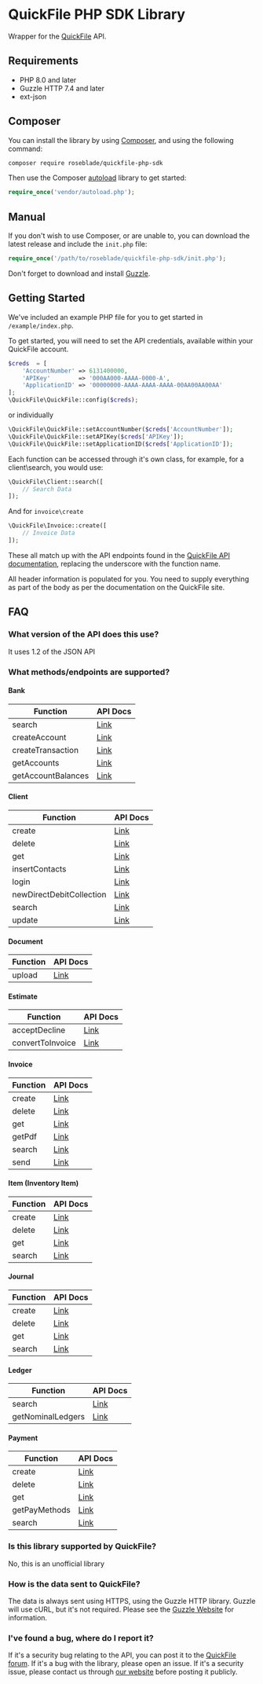 # QuickFile PHP SDK Library

Wrapper for the [QuickFile](https://www.quickfile.co.uk) API.

## Requirements

* PHP 8.0 and later
* Guzzle HTTP 7.4 and later
* ext-json

## Composer

You can install the library by using [Composer](http://getcomposer.org), and using the following command:

```bash
composer require roseblade/quickfile-php-sdk
```

Then use the Composer [autoload](https://getcomposer.org/doc/01-basic-usage.md#autoloading) library to get started:

```php
require_once('vendor/autoload.php');
```

## Manual

If you don't wish to use Composer, or are unable to, you can download the latest release and include the ``init.php`` file:

```php
require_once('/path/to/roseblade/quickfile-php-sdk/init.php');
```

Don't forget to download and install [Guzzle](https://github.com/guzzle/guzzle).

## Getting Started

We've included an example PHP file for you to get started in ``/example/index.php``.

To get started, you will need to set the API credentials, available within your QuickFile account.

```php
$creds  = [
    'AccountNumber' => 6131400000,
    'APIKey'        => '000AA000-AAAA-0000-A',
    'ApplicationID' => '00000000-AAAA-AAAA-AAAA-00AA00AA00AA'
];
\QuickFile\QuickFile::config($creds);
```

or individually

```php
\QuickFile\QuickFile::setAccountNumber($creds['AccountNumber']);
\QuickFile\QuickFile::setAPIKey($creds['APIKey']);
\QuickFile\QuickFile::setApplicationID($creds['ApplicationID']);
```

Each function can be accessed through it's own class, for example, for a client\search, you would use:

```php
\QuickFile\Client::search([
    // Search Data
]);
```

And for ``invoice\create``

```php
\QuickFile\Invoice::create([
    // Invoice Data
]);
```

These all match up with the API endpoints found in the [QuickFile API documentation](https://api.quickfile.co.uk), replacing the underscore with the function name.

All header information is populated for you. You need to supply everything as part of the body as per the documentation on the QuickFile site.

## FAQ

### What version of the API does this use?

It uses 1.2 of the JSON API

### What methods/endpoints are supported?

#### Bank

Function | API Docs
--|--
search | [Link](https://api.quickfile.co.uk/d/v1_2/Bank_Search)
createAccount | [Link](https://api.quickfile.co.uk/d/v1_2/Bank_CreateAccount)
createTransaction | [Link](https://api.quickfile.co.uk/d/v1_2/Bank_CreateTransaction)
getAccounts | [Link](https://api.quickfile.co.uk/d/v1_2/Bank_GetAccounts)
getAccountBalances | [Link](https://api.quickfile.co.uk/d/v1_2/Bank_GetAccountBalances)

#### Client

Function | API Docs
--|--
create | [Link](https://api.quickfile.co.uk/d/v1_2/Client_Create)
delete | [Link](https://api.quickfile.co.uk/d/v1_2/Client_Delete)
get | [Link](https://api.quickfile.co.uk/d/v1_2/Client_Get)
insertContacts | [Link](https://api.quickfile.co.uk/d/v1_2/Client_InsertContacts)
login | [Link](https://api.quickfile.co.uk/d/v1_2/Client_Login)
newDirectDebitCollection | [Link](https://api.quickfile.co.uk/d/v1_2/Client_NewDirectDebitCollection)
search | [Link](https://api.quickfile.co.uk/d/v1_2/Client_Search)
update | [Link](https://api.quickfile.co.uk/d/v1_2/Client_Update)

#### Document

Function | API Docs
--|--
upload | [Link](https://api.quickfile.co.uk/d/v1_2/Document_Upload)

#### Estimate

Function | API Docs
--|--
acceptDecline | [Link](https://api.quickfile.co.uk/d/v1_2/Estimate_AcceptDecline)
convertToInvoice | [Link](https://api.quickfile.co.uk/d/v1_2/Estimate_ConvertToInvoice)

#### Invoice

Function | API Docs
--|--
create | [Link](https://api.quickfile.co.uk/d/v1_2/Invoice_Create)
delete | [Link](https://api.quickfile.co.uk/d/v1_2/Invoice_Delete)
get | [Link](https://api.quickfile.co.uk/d/v1_2/Invoice_Get)
getPdf | [Link](https://api.quickfile.co.uk/d/v1_2/Invoice_GetPDF)
search | [Link](https://api.quickfile.co.uk/d/v1_2/Invoice_Search)
send | [Link](https://api.quickfile.co.uk/d/v1_2/Invoice_Send)

#### Item (Inventory Item)

Function | API Docs
--|--
create | [Link](https://api.quickfile.co.uk/d/v1_2/Item_Create)
delete | [Link](https://api.quickfile.co.uk/d/v1_2/Item_Delete)
get | [Link](https://api.quickfile.co.uk/d/v1_2/Item_Get)
search | [Link](https://api.quickfile.co.uk/d/v1_2/Item_Search)

#### Journal

Function | API Docs
--|--
create | [Link](https://api.quickfile.co.uk/d/v1_2/Journal_Create)
delete | [Link](https://api.quickfile.co.uk/d/v1_2/Journal_Delete)
get | [Link](https://api.quickfile.co.uk/d/v1_2/Journal_Get)
search | [Link](https://api.quickfile.co.uk/d/v1_2/Journal_Search)

#### Ledger

Function | API Docs
--|--
search | [Link](https://api.quickfile.co.uk/d/v1_2/Ledgers_Search)
getNominalLedgers | [Link](https://api.quickfile.co.uk/d/v1_2/Ledgers_GetNominalLedgers)

#### Payment

Function | API Docs
--|--
create | [Link](https://api.quickfile.co.uk/d/v1_2/Payment_Create)
delete | [Link](https://api.quickfile.co.uk/d/v1_2/Payment_Delete)
get | [Link](https://api.quickfile.co.uk/d/v1_2/Payment_Get)
getPayMethods | [Link](https://api.quickfile.co.uk/d/v1_2/Payment_GetPayMethods)
search | [Link](https://api.quickfile.co.uk/d/v1_2/Payment_Search)

### Is this library supported by QuickFile?

No, this is an unofficial library

### How is the data sent to QuickFile?

The data is always sent using HTTPS, using the Guzzle HTTP library. Guzzle will use cURL, but it's not required. Please see the [Guzzle Website](http://docs.guzzlephp.org/en/latest/overview.html) for information.

### I've found a bug, where do I report it?

If it's a security bug relating to the API, you can post it to the [QuickFile forum](https://community.quickfile.co.uk). If it's a bug with the library, please open an issue. If it's a security issue, please contact us through [our website](https://roseblade.media) before posting it publicly.
